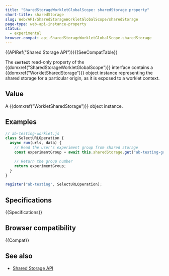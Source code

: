 ```yaml
---
title: "SharedStorageWorkletGlobalScope: sharedStorage property"
short-title: sharedStorage
slug: Web/API/SharedStorageWorkletGlobalScope/sharedStorage
page-type: web-api-instance-property
status:
  - experimental
browser-compat: api.SharedStorageWorkletGlobalScope.sharedStorage
---
```


{{APIRef("Shared Storage API")}}{{SeeCompatTable}}

The **`context`** read-only property of the
{{domxref("SharedStorageWorkletGlobalScope")}} interface contains a {{domxref("WorkletSharedStorage")}} object instance representing the shared storage for a particular origin, as it is exposed to a worklet context.

## Value

A {{domxref("WorkletSharedStorage")}} object instance.

## Examples

```js
// ab-testing-worklet.js
class SelectURLOperation {
  async run(urls, data) {
    // Read the user's experiment group from shared storage
    const experimentGroup = await this.sharedStorage.get("ab-testing-group");

    // Return the group number
    return experimentGroup;
  }
}

register("ab-testing", SelectURLOperation);
```

## Specifications

{{Specifications}}

## Browser compatibility

{{Compat}}

## See also

- [Shared Storage API](/en-US/docs/Web/API/Shared_storage_API)
